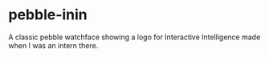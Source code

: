 # pebble-inin

A classic pebble watchface showing a logo for Interactive Intelligence made when I was an intern there. 
